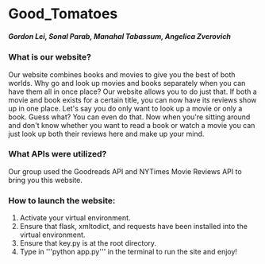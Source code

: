 # Good_Tomatoes
##### *Gordon Lei, Sonal Parab, Manahal Tabassum, Angelica Zverovich*

### **What is our website?**
Our website combines books and movies to give you the best of both worlds. Why go and look up movies and books separately when you can have them all in once place? Our website allows you to do just that. If both a movie and book exists for a certain title, you can now have its reviews show up in one place. Let's say you do only want to look up a movie or only a book. Guess what? You can even do that. Now when you're sitting around and don't know whether you want to read a book or watch a movie you can just look up both their reviews here and make up your mind.

### **What APIs were utilized?**
Our group used the Goodreads API and NYTimes Movie Reviews API to bring you this website.

### **How to launch the website:**
1. Activate your virtual environment.
2. Ensure that flask, xmltodict, and requests have been installed into the virtual environment.
3. Ensure that key.py is at the root directory.
4. Type in '''python app.py''' in the terminal to run the site and enjoy!
